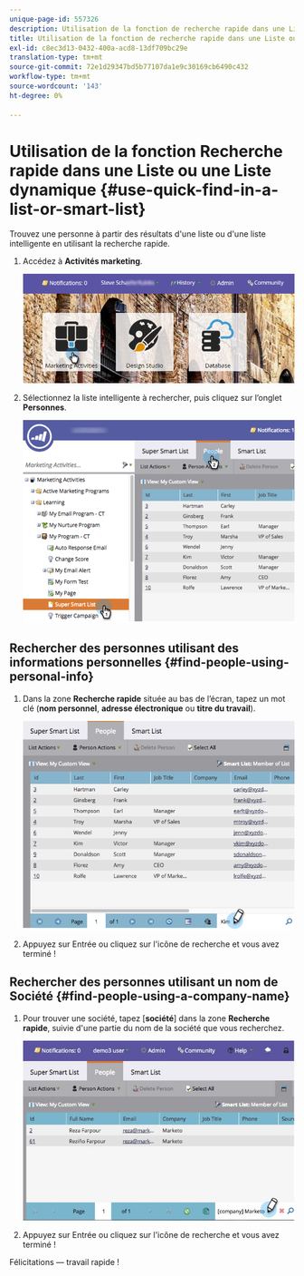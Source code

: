 ```yaml
---
unique-page-id: 557326
description: Utilisation de la fonction de recherche rapide dans une Liste ou une Liste dynamique - Marketo Docs - Documentation du produit
title: Utilisation de la fonction de recherche rapide dans une Liste ou une Liste dynamique
exl-id: c8ec3d13-0432-400a-acd8-13df709bc29e
translation-type: tm+mt
source-git-commit: 72e1d29347bd5b77107da1e9c30169cb6490c432
workflow-type: tm+mt
source-wordcount: '143'
ht-degree: 0%

---
```


# Utilisation de la fonction Recherche rapide dans une Liste ou une Liste dynamique {#use-quick-find-in-a-list-or-smart-list}

Trouvez une personne à partir des résultats d&#39;une liste ou d&#39;une liste intelligente en utilisant la recherche rapide.

1. Accédez à **Activités marketing**.

   ![](assets/login-marketing-activities.png)

1. Sélectionnez la liste intelligente à rechercher, puis cliquez sur l’onglet **Personnes**.

   ![](assets/smartlistpeople.png)

## Rechercher des personnes utilisant des informations personnelles {#find-people-using-personal-info}

1. Dans la zone **Recherche rapide** située au bas de l’écran, tapez un mot clé (**nom personnel**, **adresse électronique** ou **titre du travail**).

   ![](assets/searchpeople.png)

1. Appuyez sur Entrée ou cliquez sur l&#39;icône de recherche et vous avez terminé !

## Rechercher des personnes utilisant un nom de Société {#find-people-using-a-company-name}

1. Pour trouver une société, tapez [**société**] dans la zone **Recherche rapide**, suivie d&#39;une partie du nom de la société que vous recherchez.

   ![](assets/supersmartlistsearch.jpg)

1. Appuyez sur Entrée ou cliquez sur l&#39;icône de recherche et vous avez terminé !

Félicitations — travail rapide !

